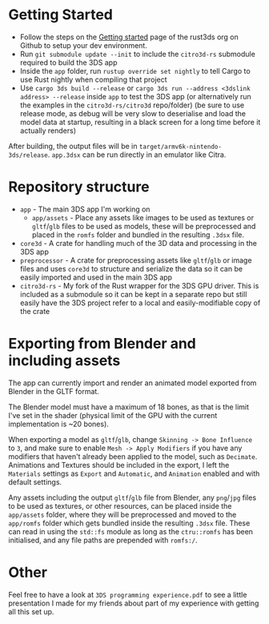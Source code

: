 
# Getting Started
- Follow the steps on the [Getting started](https://github.com/rust3ds/ctru-rs/wiki/Getting-Started) page of the rust3ds org on Github to setup your dev environment. 
- Run `git submodule update --init` to include the `citro3d-rs` submodule required to build the 3DS app
- Inside the `app` folder, run `rustup override set nightly` to tell Cargo to use Rust nightly when compiling that project
- Use `cargo 3ds build --release` or `cargo 3ds run --address <3dslink address> --release` inside `app` to test the 3DS app (or alternatively run the examples in the `citro3d-rs/citro3d` repo/folder) (be sure to use release mode, as debug will be very slow to deserialise and load the model data at startup, resulting in a black screen for a long time before it actually renders)

After building, the output files will be in `target/armv6k-nintendo-3ds/release`. `app.3dsx` can be run directly in an emulator like Citra.

# Repository structure
- `app` - The main 3DS app I'm working on
  - `app/assets` - Place any assets like images to be used as textures or `gltf`/`glb` files to be used as models, these will be preprocessed and placed in the `romfs` folder and bundled in the resulting `.3dsx` file.
- `core3d` - A crate for handling much of the 3D data and processing in the 3DS app
- `preprocessor` - A crate for preprocessing assets like `gltf`/`glb` or image files and uses `core3d` to structure and serialize the data so it can be easily imported and used in the main 3DS app
- `citro3d-rs` - My fork of the Rust wrapper for the 3DS GPU driver. This is included as a submodule so it can be kept in a separate repo but still easily have the 3DS project refer to a local and easily-modifiable copy of the crate

# Exporting from Blender and including assets
The app can currently import and render an animated model exported from Blender in the GLTF format.

The Blender model must have a maximum of 18 bones, as that is the limit I've set in the shader (physical limit of the GPU with the current implementation is ~20 bones).

When exporting a model as `gltf`/`glb`, change `Skinning -> Bone Influence` to `3`, and make sure to enable `Mesh -> Apply Modifiers` if you have any modifiers that haven't already been applied to the model, such as `Decimate`. Animations and Textures should be included in the export, I left the `Materials` settings as `Export` and `Automatic`, and `Animation` enabled and with default settings.

Any assets including the output `gltf`/`glb` file from Blender, any `png`/`jpg` files to be used as textures, or other resources, can be placed inside the `app/assets` folder, where they will be preprocessed and moved to the `app/romfs` folder which gets bundled inside the resulting `.3dsx` file. These can read in using the `std::fs` module as long as the `ctru::romfs` has been initialised, and any file paths are prepended with `romfs:/`.

# Other
Feel free to have a look at `3DS programming experience.pdf` to see a little presentation I made for my friends about part of my experience with getting all this set up.

